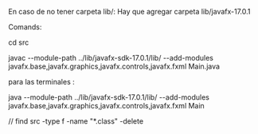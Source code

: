 En caso de no tener carpeta lib/:
Hay que agregar carpeta lib/javafx-17.0.1



Comands:

cd src

javac --module-path ../lib/javafx-sdk-17.0.1/lib/ --add-modules javafx.base,javafx.graphics,javafx.controls,javafx.fxml Main.java

para las terminales :

java --module-path ../lib/javafx-sdk-17.0.1/lib/ --add-modules javafx.base,javafx.graphics,javafx.controls,javafx.fxml Main


// find src -type f -name "*.class" -delete
